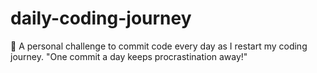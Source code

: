 # daily-coding-journey
🚀 A personal challenge to commit code every day as I restart my coding journey.
"One commit a day keeps procrastination away!"
